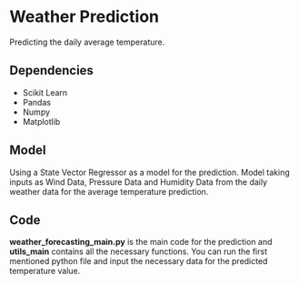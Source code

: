 # Weather Prediction

 Predicting the daily average temperature.
 
 ## Dependencies
 
 - Scikit Learn
 - Pandas
 - Numpy
 - Matplotlib
 
 ## Model
 
 Using a State Vector Regressor as a model for the prediction. Model taking inputs as Wind Data, Pressure Data and Humidity Data 
 from the daily weather data for the average temperature prediction.
 
 ## Code
  **weather_forecasting_main.py** is the main code for the prediction and **utils_main** contains all the necessary functions.
  You can run the first mentioned python file and input the necessary data for the predicted temperature value.
 
 
